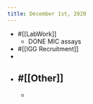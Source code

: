 ```yaml
---
title: December 1st, 2020
---
```


- #[[LabWork]]
	- DONE MIC assays
- #[[IGG Recruitment]]
-
- #[[Other]]
	-
	-